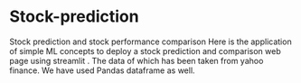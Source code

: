 # Stock-prediction
Stock prediction and stock performance comparison
Here is the application of simple ML concepts to deploy a stock prediction and comparison web page using streamlit . The data of which has been taken from yahoo finance. We have used Pandas dataframe as well. 
